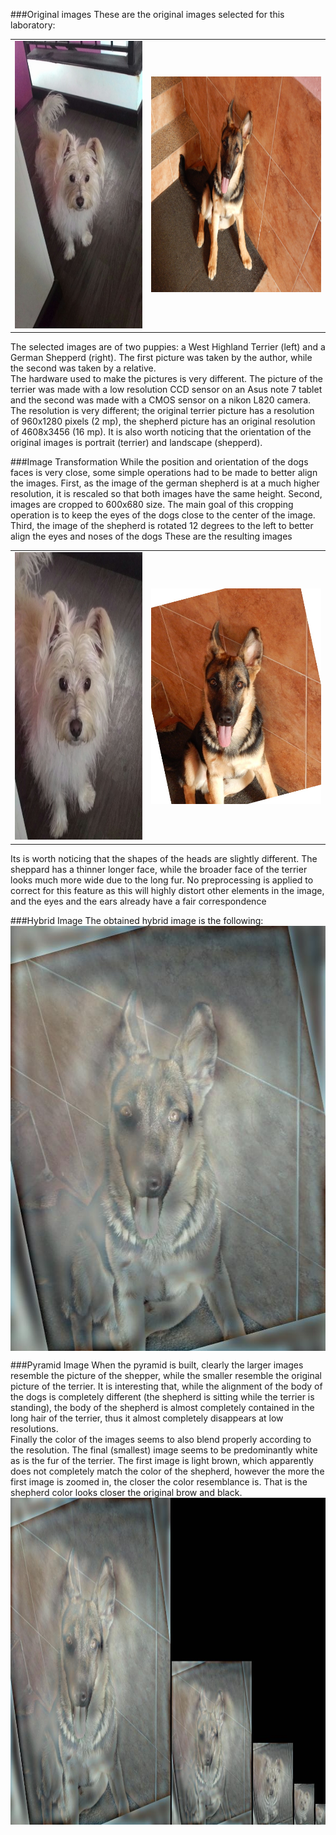 ###Original images
These are the original images selected for this laboratory:
<table>
<tr>
<td>
	<img src="wes.jpg" alt="Wes Original" width="345" height="460">
</td>
<td>
	<img src="zeus.jpg" alt="Zeus Original" width="460" height="345">
</td>
</tr>
</table>

The selected images are of two puppies: a West Highland Terrier (left) and a German Shepperd (right). The first picture was taken by the author, while the second was taken by a relative. 
<br/>
The hardware used to make the pictures is very different. The picture of the terrier was made with a low resolution CCD sensor on an Asus note 7 tablet and the second was made with a CMOS sensor on a nikon L820 camera. The resolution is very different; the original terrier picture has a resolution of 960x1280 pixels (2 mp), the  shepherd picture has an original resolution of 4608x3456 (16 mp). It is also worth noticing that the orientation of the original images is portrait (terrier) and landscape (shepperd).

###Image Transformation
While the position and orientation of the dogs faces is very close, some simple operations had to be made to better align the images. 
First, as the image of the german shepherd is at a much higher resolution, it is rescaled so that both images have the same height.
Second, images are cropped to 600x680 size. The main goal of this cropping operation is to keep the eyes of the dogs close to the center of the image.
Third, the  image of the shepherd is rotated 12 degrees to the left to better align the eyes and noses of the dogs
These are the resulting images

<table>
<tr>
<td>
	<img src="wesFinal.jpg" alt="Wes Final" width="345" height="460">
</td>
<td>
	<img src="zeusFinal.jpg" alt="Zeus Final" width="460" height="345">
</td>
</tr>
</table>
Its is worth noticing that the shapes of the heads are slightly different. The sheppard has a thinner longer face, while the broader face of the terrier looks much more wide due to the long fur. No preprocessing is applied to correct for this feature as this will highly distort other elements in the image, and the eyes and the ears already have a fair correspondence

###Hybrid Image
The obtained hybrid image is the following: <br/>
<img src="Weus.jpg" alt="Weus :)" width="600" height="680" style="display: block; margin-left: auto; margin-right: auto">

###Pyramid Image
When the pyramid is built, clearly the larger images resemble the picture of the shepper, while the smaller resemble the original picture of the terrier.  It is interesting that, while the alignment of the body of the dogs is completely different (the shepherd is sitting while the terrier is standing), the body of the shepherd is almost completely contained in the long hair of the terrier, thus it almost completely disappears at low resolutions. 
<br/>
Finally the color of the images seems to also blend properly according to the resolution. The final (smallest) image seems to be predominantly white as is the fur of the terrier. The first image is light brown, which apparently does not completely match the color of the shepherd, however the more the first image is zoomed in, the closer the color resemblance is. That is the shepherd color looks closer the original brow and black.
<img src="pyr.jpg" alt="Pyramid" width="897" height="523">



